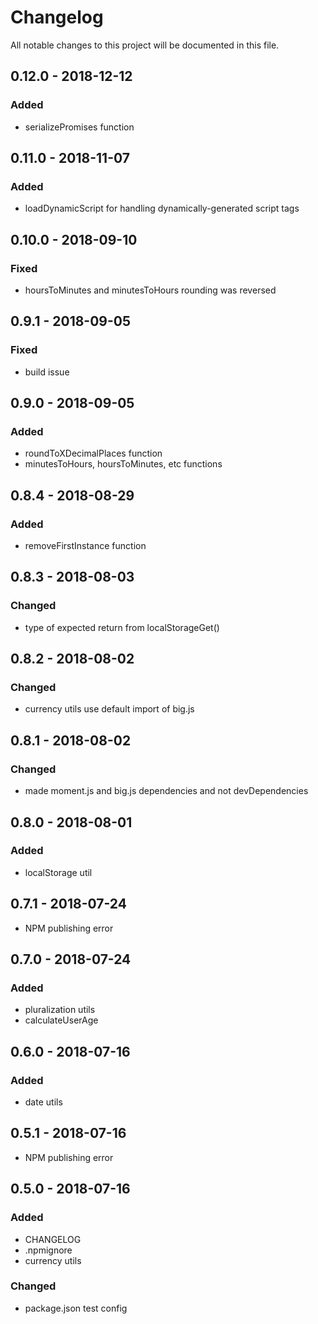 # Changelog
All notable changes to this project will be documented in this file.

## 0.12.0 - 2018-12-12
### Added
- serializePromises function

## 0.11.0 - 2018-11-07
### Added
- loadDynamicScript for handling dynamically-generated script tags

## 0.10.0 - 2018-09-10
### Fixed
- hoursToMinutes and minutesToHours rounding was reversed

## 0.9.1 - 2018-09-05
### Fixed
- build issue

## 0.9.0 - 2018-09-05
### Added
- roundToXDecimalPlaces function
- minutesToHours, hoursToMinutes, etc functions

## 0.8.4 - 2018-08-29
### Added
- removeFirstInstance function

## 0.8.3 - 2018-08-03
### Changed
- type of expected return from localStorageGet()

## 0.8.2 - 2018-08-02
### Changed
- currency utils use default import of big.js

## 0.8.1 - 2018-08-02
### Changed
- made moment.js and big.js dependencies and not devDependencies

## 0.8.0 - 2018-08-01
### Added
- localStorage util

## 0.7.1 - 2018-07-24
- NPM publishing error

## 0.7.0 - 2018-07-24
### Added
- pluralization utils
- calculateUserAge

## 0.6.0 - 2018-07-16
### Added
- date utils

## 0.5.1 - 2018-07-16
- NPM publishing error

## 0.5.0 - 2018-07-16
### Added
- CHANGELOG
- .npmignore
- currency utils

### Changed
- package.json test config
